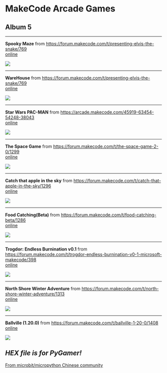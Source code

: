 # MakeCode Arcade Games
## Album 5

---------

**Spooky Maze** from https://forum.makecode.com/t/presenting-elvis-the-snake/769  
[online](https://arcade.makecode.com/11100-00281-50981-93693)

![](arcade-Elvis-13.gif)

---------

**WareHouse** from https://forum.makecode.com/t/presenting-elvis-the-snake/769  
[online](https://arcade.makecode.com/96809-62283-14224-22183)

![](arcade-Warehouse.gif)

---------

**Star Wars PAC-MAN** from https://arcade.makecode.com/45919-63454-54248-38043  
[online](https://arcade.makecode.com/#pub:45919-63454-54248-38043)

![](arcade-Star-Wars-PAC-MAN.gif)

---------

**The Space Game** from https://forum.makecode.com/t/the-space-game-2-0/1299  
[online](https://arcade.makecode.com/04477-50009-66713-55027)

![](arcade-The-Space-Game.gif)

---------

**Catch that apple in the sky** from https://forum.makecode.com/t/catch-that-apple-in-the-sky/1296  
[online](https://arcade.makecode.com/51178-98782-10938-86007)

![](arcade-catch-that-apple-in-the-sky.gif)

---------

**Food Catching(Beta)** from https://forum.makecode.com/t/food-catching-beta/1286  
[online](https://arcade.makecode.com/58729-64470-84148-07699)

![](arcade-Food-Catching.gif)

---------

**Trogdor: Endless Burnination v0.1** from https://forum.makecode.com/t/trogdor-endless-burnination-v0-1-microsoft-makecode/398  
[online](https://arcade.makecode.com/14725-20265-39453-52399)

![](arcade-Trogdor-Endless-Burnination-v01.gif)

---------

**North Shore Winter Adventure** from https://forum.makecode.com/t/north-shore-winter-adventure/1313  
[online](https://arcade.makecode.com/22765-98788-64181-21037)

![](arcade-NorthShoreWinterAdventure.gif)

---------

**Ballville (1.20.0)** from https://forum.makecode.com/t/ballville-1-20-0/1408  
[online](https://arcade.makecode.com/01993-15743-27461-27177)

![](PyGamer-arcade-Ballville-1200.gif)

*HEX file is for PyGamer!*
---------
  

[From microbit/micropython Chinese community](http://www.micropython.org.cn)

